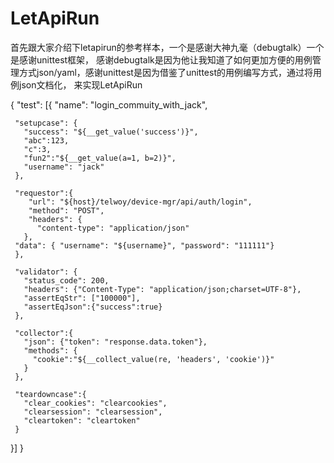 # LetApiRun

首先跟大家介绍下letapirun的参考样本，一个是感谢大神九毫（debugtalk）一个是感谢unittest框架， 
感谢debugtalk是因为他让我知道了如何更加方便的用例管理方式json/yaml，感谢unittest是因为借鉴了unittest的用例编写方式，通过将用例json文档化，
来实现LetApiRun

{
   "test": [{
     "name": "login_commuity_with_jack",

     "setupcase": {
       "success": "${__get_value('success')}",
       "abc":123,
       "c":3,
       "fun2":"${__get_value(a=1, b=2)}",
       "username": "jack"
     },

     "requestor":{
        "url": "${host}/telwoy/device-mgr/api/auth/login",
        "method": "POST",
        "headers": {
          "content-type": "application/json"
       },
     "data": { "username": "${username}", "password": "111111"}
     },

     "validator": {
       "status_code": 200,
       "headers": {"Content-Type": "application/json;charset=UTF-8"},
       "assertEqStr": ["100000"],
       "assertEqJson":{"success":true}
     },

     "collector":{
       "json": {"token": "response.data.token"},
       "methods": {
         "cookie":"${__collect_value(re, 'headers', 'cookie')}"
       }
     },

     "teardowncase":{
       "clear_cookies": "clearcookies",
       "clearsession": "clearsession",
       "cleartoken": "cleartoken"
     }
   }]
}
